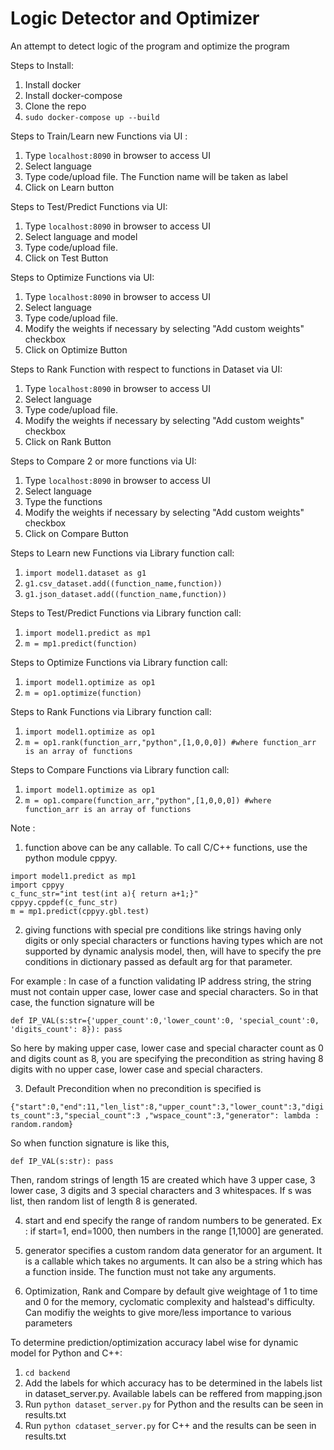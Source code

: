 # Logic Detector and Optimizer

An attempt to detect logic of the program and optimize the program 

Steps to Install:

1. Install docker
2. Install docker-compose
3. Clone the repo
4. `sudo docker-compose up --build`

Steps to Train/Learn new Functions via UI :

1. Type `localhost:8090` in browser to access UI
2. Select language
3. Type code/upload file. The Function name will be taken as label
4. Click on Learn button

Steps to Test/Predict Functions via UI:

1. Type `localhost:8090` in browser to access UI
2. Select language and model
3. Type code/upload file.
4. Click on Test Button

Steps to Optimize Functions via UI:

1. Type `localhost:8090` in browser to access UI
2. Select language
3. Type code/upload file.
4. Modify the weights if necessary by selecting "Add custom weights" checkbox
5. Click on Optimize Button

Steps to Rank Function with respect to functions in Dataset via UI:

1. Type `localhost:8090` in browser to access UI
2. Select language
3. Type code/upload file.
4. Modify the weights if necessary by selecting "Add custom weights" checkbox
5. Click on Rank Button

Steps to Compare 2 or more functions via UI:

1. Type `localhost:8090` in browser to access UI
2. Select language
3. Type the functions
4. Modify the weights if necessary by selecting "Add custom weights" checkbox
5. Click on Compare Button

Steps to Learn new Functions via Library function call:

1. `import model1.dataset as g1`
2. `g1.csv_dataset.add((function_name,function))`
3. `g1.json_dataset.add((function_name,function))`

Steps to Test/Predict Functions via Library function call:

1. `import model1.predict as mp1`
2. `m = mp1.predict(function)`

Steps to Optimize Functions via Library function call:

1. `import model1.optimize as op1`
2. `m = op1.optimize(function)`

Steps to Rank Functions via Library function call:

1. `import model1.optimize as op1`
2. `m = op1.rank(function_arr,"python",[1,0,0,0]) #where function_arr is an array of functions`

Steps to Compare Functions via Library function call:

1. `import model1.optimize as op1`
2. `m = op1.compare(function_arr,"python",[1,0,0,0]) #where function_arr is an array of functions`

Note :

1. function above can be any callable. To call C/C++ functions, use the python module cppyy.

`import model1.predict as mp1`<br>
`import cppyy`<br>
`c_func_str="int test(int a){ return a+1;}"`<br>
`cppyy.cppdef(c_func_str)`<br>
`m = mp1.predict(cppyy.gbl.test)`<br>

2.  giving functions with special pre conditions like strings having only digits or only special characters or functions having types which are not supported by dynamic analysis model, then, will have to specify the pre conditions in dictionary passed as default arg for that parameter.

For example : In case of a function validating IP address string, the string must not contain upper case, lower case and special characters. So in that case, the function signature will be

`def IP_VAL(s:str={'upper_count':0,'lower_count':0, 'special_count':0, 'digits_count': 8}):
  pass`
  
So here by making upper case, lower case and special character count as 0 and digits count as 8, you are specifying the precondition as string having 8 digits with no upper case, lower case and special characters.

3. Default Precondition when no precondition is specified is

`{"start":0,"end":11,"len_list":8,"upper_count":3,"lower_count":3,"digits_count":3,"special_count":3 ,"wspace_count":3,"generator": lambda : random.random}`

So when function signature is like this,

`def IP_VAL(s:str):
  pass`
  
 Then, random strings of length 15 are created which have 3 upper case, 3 lower case, 3 digits and 3 special characters and 3 whitespaces. If s was list, then random list of length 8 is generated.
 
4. start and end specify the range of random numbers to be generated. Ex : if start=1, end=1000, then numbers in the range [1,1000] are generated. 

5. generator specifies a custom random data generator for an argument. It is a callable which takes no arguments. It can also be a string which has a function inside. The function must not take any arguments.

6. Optimization, Rank and Compare by default give weightage of 1 to time and 0 for the memory, cyclomatic complexity and halstead's difficulty. Can modifiy the weights to give more/less importance to various parameters

To determine prediction/optimization accuracy label wise for dynamic model for Python and C++:

  1. `cd backend`
  2. Add the labels for which accuracy has to be determined in the labels list in dataset_server.py. Available labels can be reffered from mapping.json 
  3. Run `python dataset_server.py` for Python and the results can be seen in results.txt
  4. Run `python cdataset_server.py` for C++ and the results can be seen in results.txt 

